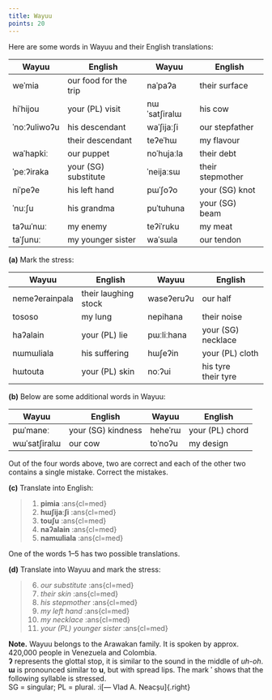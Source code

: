 ```yaml
---
title: Wayuu
points: 20
---
```


Here are some words in Wayuu and their English translations:

| Wayuu | English | Wayuu | English |
| - | - | - | - |
| weˈmia | our food for the trip | naˈpaʔa | their surface |
| hiˈhijou | your (PL) visit | nɯˈsatʃiralɯ | his cow |
| ˈnoːʔuliwoʔu | his descendant | waˈʃijaːʃi | our stepfather |
| | their descendant | teʔeˈhɯ | my flavour |
| waˈhapkiː | our puppet | noˈhujaːla | their debt |
| ˈpeːʔiraka | your (SG) substitute | ˈneijaːsɯ | their stepmother |
| niˈpeʔe |his left hand | pɯˈʃoʔo |your (SG) knot |
| ˈnuːʃu |his grandma | puˈtuhuna| your (SG) beam |
| taʔɯˈnɯː |my enemy | teʔiˈruku |my meat |
| taˈʃunuː |my younger sister | waˈsɯla |our tendon |



**(a)** Mark the stress:

| Wayuu | English | Wayuu | English |
| - | - | - | -| 
| nemeʔerainpala | their laughing stock |waseʔeruʔu| our half |
| tososo | my lung | nepihana | their noise |
| haʔalain | your (PL) lie | pɯːliːhana | your (SG) necklace |
| nɯmɯliala | his suffering | hɯʃeʔin | your (PL) cloth |
| hɯtouta | your (PL) skin | noːʔui | his tyre<br>their tyre |

**(b)** Below are some additional words in Wayuu:

| Wayuu | English | Wayuu | English|
|- | - | - |- |
| pɯˈmaneː | your (SG) kindness | heheˈrɯ | your (PL) chord |
| wɯˈsatʃiralɯ | our cow | toˈnoʔu | my design |

Out of the four words above, two are correct and each of the other two contains a single
mistake. Correct the mistakes.

**(c)** Translate into English:
> 1. **pimia** :ans{cl=med}
> 2. **hɯʃijaːʃi** :ans{cl=med}
> 3. **touʃu** :ans{cl=med}
> 4. **naʔalain** :ans{cl=med}
> 5. **namɯliala** :ans{cl=med}

One of the words 1–5 has two
possible translations.

**(d)** Translate into Wayuu and mark the stress:

> 6. *our substitute* :ans{cl=med}
> 7. *their skin* :ans{cl=med}
> 8. *his stepmother* :ans{cl=med}
> 9. *my left hand* :ans{cl=med}
> 10. *my necklace* :ans{cl=med}
> 11. *your (PL) younger sister* :ans{cl=med}

**Note.** Wayuu belongs to the Arawakan family. It is spoken by approx. 420,000 people in
Venezuela and Colombia.
<br>**ʔ** represents the glottal stop, it is similar to the sound in the middle of *uh-oh*. **ɯ** is
pronounced similar to **u**, but with spread lips. The mark **ˈ** shows that the following syllable
is stressed.
<br>SG = singular; PL = plural. :i[— Vlad A. Neacșu]{.right}